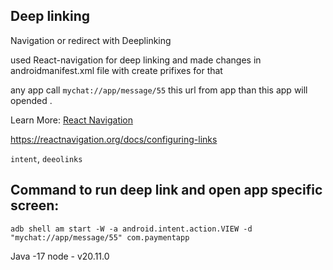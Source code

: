 ## Deep linking 
Navigation or redirect with Deeplinking

used React-navigation for deep linking and made changes in androidmanifest.xml file with create prifixes for that

any app call `mychat://app/message/55` this url from app than this app will opended .

Learn More: [React Navigation](https://reactnavigation.org/docs/configuring-links)

https://reactnavigation.org/docs/configuring-links

`intent`, `deeolinks`


## Command to run deep link and open app specific screen:
``
 adb shell am start -W -a android.intent.action.VIEW -d "mychat://app/message/55" com.paymentapp
 ``

 Java -17 
 node - v20.11.0